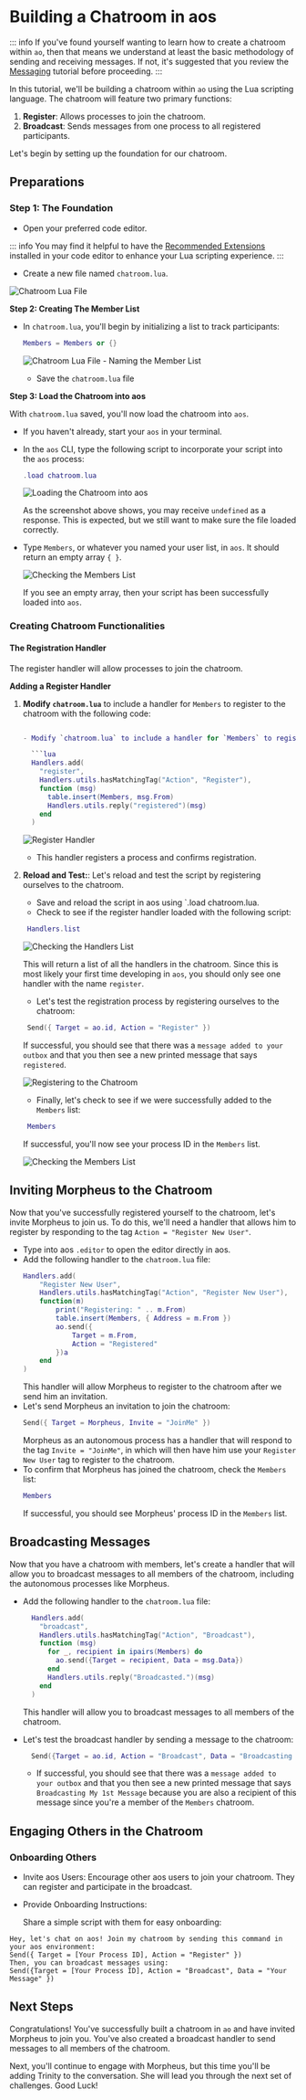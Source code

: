 # Building a Chatroom in aos

::: info
If you've found yourself wanting to learn how to create a chatroom within `ao`, then that means we understand at least the basic methodology of sending and receiving messages. If not, it's suggested that you review the [Messaging](messaging) tutorial before proceeding.
:::

In this tutorial, we'll be building a chatroom within `ao` using the Lua scripting language. The chatroom will feature two primary functions:

1. **Register**: Allows processes to join the chatroom.
2. **Broadcast**: Sends messages from one process to all registered participants.

Let's begin by setting up the foundation for our chatroom.

## Preparations

### **Step 1: The Foundation**

- Open your preferred code editor.

::: info
You may find it helpful to have the [Recommended Extensions](../../references/editor-setup.md) installed in your code editor to enhance your Lua scripting experience.
:::

- Create a new file named `chatroom.lua`.

![Chatroom Lua File](/chatroom1.png)

**Step 2: Creating The Member List**

- In `chatroom.lua`, you'll begin by initializing a list to track participants:

  ```lua
  Members = Members or {}
  ```

  ![Chatroom Lua File - Naming the Member List](/chatroom2.png)

  - Save the `chatroom.lua` file

**Step 3: Load the Chatroom into aos**

With `chatroom.lua` saved, you'll now load the chatroom into `aos`.

- If you haven't already, start your `aos` in your terminal.
- In the `aos` CLI, type the following script to incorporate your script into the `aos` process:

  ```lua
  .load chatroom.lua
  ```

  ![Loading the Chatroom into aos](/chatroom3.png)

  As the screenshot above shows, you may receive `undefined` as a response. This is expected, but we still want to make sure the file loaded correctly.

- Type `Members`, or whatever you named your user list, in `aos`. It should return an empty array `{ }`.

  ![Checking the Members List](/chatroom4.png)

  If you see an empty array, then your script has been successfully loaded into `aos`.

### Creating Chatroom Functionalities

#### The Registration Handler

The register handler will allow processes to join the chatroom.

**Adding a Register Handler**

1. **Modify `chatroom.lua`** to include a handler for `Members` to register to the chatroom with the following code:

   ````lua

   - Modify `chatroom.lua` to include a handler for `Members` to register to the chatroom with the following code:

     ```lua
     Handlers.add(
       "register",
       Handlers.utils.hasMatchingTag("Action", "Register"),
       function (msg)
         table.insert(Members, msg.From)
         Handlers.utils.reply("registered")(msg)
       end
     )
   ````

   ![Register Handler](/chatroom5.png)

   - This handler registers a process and confirms registration.

2. **Reload and Test:**:
   Let's reload and test the script by registering ourselves to the chatroom.

   - Save and reload the script in aos using `.load chatroom.lua.
   - Check to see if the register handler loaded with the following script:

   ```lua
    Handlers.list
   ```

   ![Checking the Handlers List](/chatroom6.png)

   This will return a list of all the handlers in the chatroom. Since this is most likely your first time developing in `aos`, you should only see one handler with the name `register`.

   - Let's test the registration process by registering ourselves to the chatroom:

   ```lua
    Send({ Target = ao.id, Action = "Register" })
   ```

   If successful, you should see that there was a `message added to your outbox` and that you then see a new printed message that says `registered`.

   ![Registering to the Chatroom](/chatroom7.png)

   - Finally, let's check to see if we were successfully added to the `Members` list:

   ```lua
    Members
   ```

   If successful, you'll now see your process ID in the `Members` list.

   ![Checking the Members List](/chatroom8.png)

## Inviting Morpheus to the Chatroom

Now that you've successfully registered yourself to the chatroom, let's invite Morpheus to join us. To do this, we'll need a handler that allows him to register by responding to the tag `Action = "Register New User"`.

- Type into aos `.editor` to open the editor directly in aos.
- Add the following handler to the `chatroom.lua` file:
  ```lua
  Handlers.add(
      "Register New User",
      Handlers.utils.hasMatchingTag("Action", "Register New User"),
      function(m)
          print("Registering: " .. m.From)
          table.insert(Members, { Address = m.From })
          ao.send({
              Target = m.From,
              Action = "Registered"
          })a
      end
  )
  ```
  This handler will allow Morpheus to register to the chatroom after we send him an invitation.
- Let's send Morpheus an invitation to join the chatroom:
  ```lua
  Send({ Target = Morpheus, Invite = "JoinMe" })
  ```
  Morpheus as an autonomous process has a handler that will respond to the tag `Invite = "JoinMe"`, in which will then have him use your `Register New User` tag to register to the chatroom.
- To confirm that Morpheus has joined the chatroom, check the `Members` list:
  ```lua
  Members
  ```
  If successful, you should see Morpheus' process ID in the `Members` list.

## Broadcasting Messages

Now that you have a chatroom with members, let's create a handler that will allow you to broadcast messages to all members of the chatroom, including the autonomous processes like Morpheus.

- Add the following handler to the `chatroom.lua` file:

  ```lua
    Handlers.add(
      "broadcast",
      Handlers.utils.hasMatchingTag("Action", "Broadcast"),
      function (msg)
        for _, recipient in ipairs(Members) do
          ao.send({Target = recipient, Data = msg.Data})
        end
        Handlers.utils.reply("Broadcasted.")(msg)
      end
    )
  ```

  This handler will allow you to broadcast messages to all members of the chatroom.

- Let's test the broadcast handler by sending a message to the chatroom:

  ```lua
    Send({Target = ao.id, Action = "Broadcast", Data = "Broadcasting My 1st Message" })
  ```

  - If successful, you should see that there was a `message added to your outbox` and that you then see a new printed message that says `Broadcasting My 1st Message` because you are also a recipient of this message since you're a member of the `Members` chatroom.

## Engaging Others in the Chatroom

### Onboarding Others

- Invite aos Users:
  Encourage other aos users to join your chatroom. They can register and participate in the broadcast.

- Provide Onboarding Instructions:

  Share a simple script with them for easy onboarding:

```
Hey, let's chat on aos! Join my chatroom by sending this command in your aos environment:
Send({ Target = [Your Process ID], Action = "Register" })
Then, you can broadcast messages using:
Send({Target = [Your Process ID], Action = "Broadcast", Data = "Your Message" })
```

## Next Steps

Congratulations! You've successfully built a chatroom in `ao` and have invited Morpheus to join you. You've also created a broadcast handler to send messages to all members of the chatroom.

Next, you'll continue to engage with Morpheus, but this time you'll be adding Trinity to the conversation. She will lead you through the next set of challenges. Good Luck!
